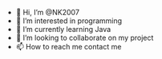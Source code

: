 - 👋 Hi, I’m @NK2007
- 👀 I’m interested in programming
- 🌱 I’m currently learning Java
- 💞️ I’m looking to collaborate on my project
- 📫 How to reach me contact me

<!---
NK2007/NK2007 is a ✨ special ✨ repository because its `README.md` (this file) appears on your GitHub profile.
You can click the Preview link to take a look at your changes.
--->
